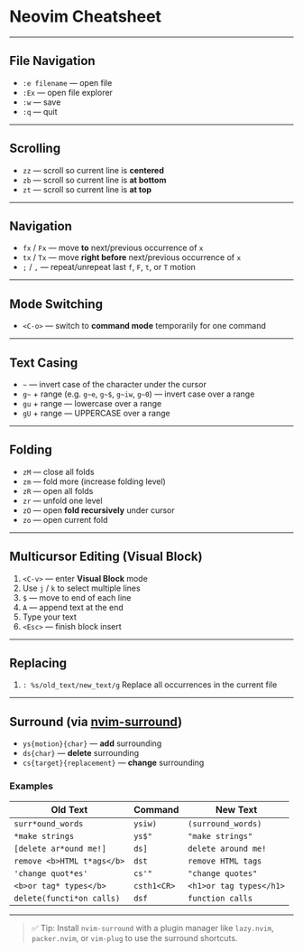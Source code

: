 # Neovim Cheatsheet

---

## File Navigation

- `:e filename` — open file
- `:Ex` — open file explorer
- `:w` — save
- `:q` — quit

---

## Scrolling

- `zz` — scroll so current line is **centered**
- `zb` — scroll so current line is **at bottom**
- `zt` — scroll so current line is **at top**

---

## Navigation

- `fx` / `Fx` — move **to** next/previous occurrence of `x`
- `tx` / `Tx` — move **right before** next/previous occurrence of `x`
- `;` / `,` — repeat/unrepeat last `f`, `F`, `t`, or `T` motion

---

## Mode Switching

- `<C-o>` — switch to **command mode** temporarily for one command

---

## Text Casing

- `~` — invert case of the character under the cursor
- `g~` + range (e.g. `g~e`, `g~$`, `g~iw`, `g~0`) — invert case over a range
- `gu` + range — lowercase over a range
- `gU` + range — UPPERCASE over a range

---

## Folding

- `zM` — close all folds
- `zm` — fold more (increase folding level)
- `zR` — open all folds
- `zr` — unfold one level
- `zO` — open **fold recursively** under cursor
- `zo` — open current fold

---

## Multicursor Editing (Visual Block)

1. `<C-v>` — enter **Visual Block** mode
2. Use `j` / `k` to select multiple lines
3. `$` — move to end of each line
4. `A` — append text at the end
5. Type your text
6. `<Esc>` — finish block insert

---

## Replacing

1. `: %s/old_text/new_text/g` Replace all occurrences in the current file

---

## Surround (via [nvim-surround](https://github.com/kylechui/nvim-surround))

- `ys{motion}{char}` — **add** surrounding
- `ds{char}` — **delete** surrounding
- `cs{target}{replacement}` — **change** surrounding

### Examples

| Old Text                   | Command     | New Text                |
| -------------------------- | ----------- | ----------------------- |
| `surr*ound_words`          | `ysiw)`     | `(surround_words)`      |
| `*make strings`            | `ys$"`      | `"make strings"`        |
| `[delete ar*ound me!]`     | `ds]`       | `delete around me!`     |
| `remove <b>HTML t*ags</b>` | `dst`       | `remove HTML tags`      |
| `'change quot*es'`         | `cs'"`      | `"change quotes"`       |
| `<b>or tag* types</b>`     | `csth1<CR>` | `<h1>or tag types</h1>` |
| `delete(functi*on calls)`  | `dsf`       | `function calls`        |

---

> ✅ Tip: Install `nvim-surround` with a plugin manager like `lazy.nvim`, `packer.nvim`, or `vim-plug` to use the surround shortcuts.
